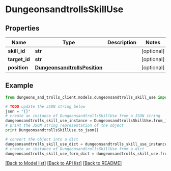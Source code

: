 # DungeonsandtrollsSkillUse


## Properties
Name | Type | Description | Notes
------------ | ------------- | ------------- | -------------
**skill_id** | **str** |  | [optional] 
**target_id** | **str** |  | [optional] 
**position** | [**DungeonsandtrollsPosition**](DungeonsandtrollsPosition.md) |  | [optional] 

## Example

```python
from dungeons_and_trolls_client.models.dungeonsandtrolls_skill_use import DungeonsandtrollsSkillUse

# TODO update the JSON string below
json = "{}"
# create an instance of DungeonsandtrollsSkillUse from a JSON string
dungeonsandtrolls_skill_use_instance = DungeonsandtrollsSkillUse.from_json(json)
# print the JSON string representation of the object
print DungeonsandtrollsSkillUse.to_json()

# convert the object into a dict
dungeonsandtrolls_skill_use_dict = dungeonsandtrolls_skill_use_instance.to_dict()
# create an instance of DungeonsandtrollsSkillUse from a dict
dungeonsandtrolls_skill_use_form_dict = dungeonsandtrolls_skill_use.from_dict(dungeonsandtrolls_skill_use_dict)
```
[[Back to Model list]](../README.md#documentation-for-models) [[Back to API list]](../README.md#documentation-for-api-endpoints) [[Back to README]](../README.md)


